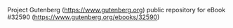 Project Gutenberg (https://www.gutenberg.org) public repository for eBook #32590 (https://www.gutenberg.org/ebooks/32590)
